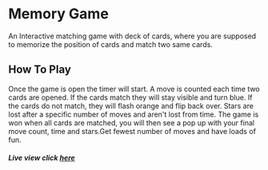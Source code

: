 

# Memory Game
 An Interactive matching game with deck of cards, where you are supposed to memorize the position of cards and match two same cards.
## How To Play

Once the game is open the timer will start. A move is counted each time two cards are opened. 
If the cards match they will stay visible and turn blue. If the cards do not match, they will flash orange and flip back over. 
Stars are lost after a specific number of moves and aren't lost from time. The game is won when all cards are matched, you will then 
see a pop up with your final move count, time and stars.Get fewest number of moves and have loads of fun.
#####  Live view **click** [here](https://mbuguaellen.github.io/memory-game.io/)
